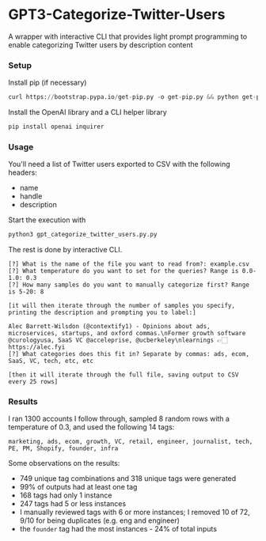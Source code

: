 # GPT3-Categorize-Twitter-Users
A wrapper with interactive CLI that provides light prompt programming to enable categorizing Twitter users by description content



### Setup

Install pip (if necessary)
```py
curl https://bootstrap.pypa.io/get-pip.py -o get-pip.py && python get-pip.py
```
Install the OpenAI library and a CLI helper library
```py
pip install openai inquirer
```

### Usage

You'll need a list of Twitter users exported to CSV with the following headers:
* name
* handle
* description

Start the execution with
```py
python3 gpt_categorize_twitter_users.py.py
```
The rest is done by interactive CLI. 
```text
[?] What is the name of the file you want to read from?: example.csv
[?] What temperature do you want to set for the queries? Range is 0.0-1.0: 0.3
[?] How many samples do you want to manually categorize first? Range is 5-20: 8

[it will then iterate through the number of samples you specify, printing the description and prompting you to label:]

Alec Barrett-Wilsdon (@contextify1) - Opinions about ads, microservices, startups, and oxford commas.\nFormer growth software @curologyusa, SaaS VC @acceleprise, @ucberkeley\nlearnings 👉🏻 https://alec.fyi
[?] What categories does this fit in? Separate by commas: ads, ecom, SaaS, VC, tech, etc, etc

[then it will iterate through the full file, saving output to CSV every 25 rows]
```

### Results

I ran 1300 accounts I follow through, sampled 8 random rows with a temperature of 0.3, and used the following 14 tags:
```text
marketing, ads, ecom, growth, VC, retail, engineer, journalist, tech, PE, PM, Shopify, founder, infra
```
Some observations on the results:
* 749 unique tag combinations and 318 unique tags were generated
* 99% of outputs had at least one tag
* 168 tags had only 1 instance
* 247 tags had 5 or less instances
* I manually reviewed tags with 6 or more instances; I removed 10 of 72, 9/10 for being duplicates (e.g. eng and engineer)
* the `founder` tag had the most instances - 24% of total inputs
